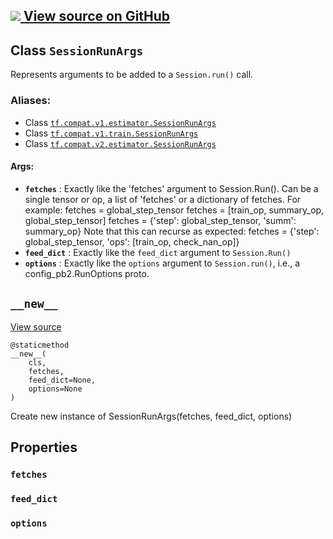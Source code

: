 [ ![](https://tensorflow.google.cn/images/GitHub-Mark-32px.png) View source on
GitHub
](https://github.com/tensorflow/tensorflow/blob/r2.0/tensorflow/python/training/session_run_hook.py#L190-L211)  
---  
  
## Class `SessionRunArgs`

Represents arguments to be added to a `Session.run()` call.

### Aliases:

  * Class [`tf.compat.v1.estimator.SessionRunArgs`](/api_docs/python/tf/estimator/SessionRunArgs)
  * Class [`tf.compat.v1.train.SessionRunArgs`](/api_docs/python/tf/estimator/SessionRunArgs)
  * Class [`tf.compat.v2.estimator.SessionRunArgs`](/api_docs/python/tf/estimator/SessionRunArgs)

#### Args:

  * **`fetches`** : Exactly like the 'fetches' argument to Session.Run(). Can be a single tensor or op, a list of 'fetches' or a dictionary of fetches. For example: fetches = global_step_tensor fetches = [train_op, summary_op, global_step_tensor] fetches = {'step': global_step_tensor, 'summ': summary_op} Note that this can recurse as expected: fetches = {'step': global_step_tensor, 'ops': [train_op, check_nan_op]}
  * **`feed_dict`** : Exactly like the `feed_dict` argument to `Session.Run()`
  * **`options`** : Exactly like the `options` argument to `Session.run()`, i.e., a config_pb2.RunOptions proto.

## `__new__`

[View
source](https://github.com/tensorflow/tensorflow/blob/r2.0/tensorflow/python/training/session_run_hook.py#L210-L211)

    
    
    @staticmethod
    __new__(
        cls,
        fetches,
        feed_dict=None,
        options=None
    )
    

Create new instance of SessionRunArgs(fetches, feed_dict, options)

## Properties

### `fetches`

### `feed_dict`

### `options`

